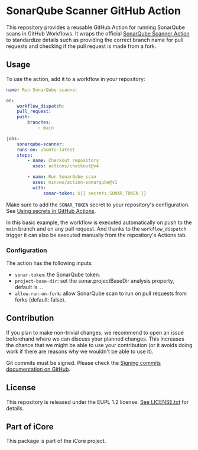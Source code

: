 # SonarQube Scanner GitHub Action

This repository provides a reusable GitHub Action for running SonarQube scans in GitHub Workflows.
It wraps the official [SonarQube Scanner Action](https://github.com/SonarSource/sonarqube-scan-action) to standardize details such as providing the correct branch name for pull requests and checking if the pull request is made from a fork.

## Usage

To use the action, add it to a workflow in your repository:

```yml
name: Run SonarQube scanner

on:
    workflow_dispatch:
    pull_request:
    push:
        branches:
            - main

jobs:
    sonarqube-scanner:
    runs-on: ubuntu-latest
    steps:
        - name: Checkout repository
          uses: actions/checkout@v4

        - name: Run SonarQube scan
          uses: minvws/action-sonarqube@v1
          with:
              sonar-token: ${{ secrets.SONAR_TOKEN }}
```

Make sure to add the `SONAR_TOKEN` secret to your repository's configuration. See [Using secrets in GitHub Actions](https://docs.github.com/en/actions/how-tos/write-workflows/choose-what-workflows-do/use-secrets).

In this basic example, the workflow is executed automatically on push to the `main` branch and on any pull request. And thanks to the `workflow_dispatch` trigger it can also be executed manually from the repository's Actions tab.

### Configuration

The action has the following inputs:

- `sonar-token`: the SonarQube token.
- `project-base-dir`: set the sonar.projectBaseDir analysis property, default is `.`.
- `allow-run-on-fork`: allow SonarQube scan to run on pull requests from forks (default: false).

## Contribution

If you plan to make non-trivial changes, we recommend to open an issue beforehand where we can discuss your planned changes.
This increases the chance that we might be able to use your contribution (or it avoids doing work if there are reasons why we wouldn't be able to use it).

Git commits must be signed. Please check the [Signing commits documentation on GitHub](https://docs.github.com/en/github/authenticating-to-github/signing-commits).

## License

This repository is released under the EUPL 1.2 license. [See LICENSE.txt](./LICENSE.txt) for details.

## Part of iCore

This package is part of the iCore project.
